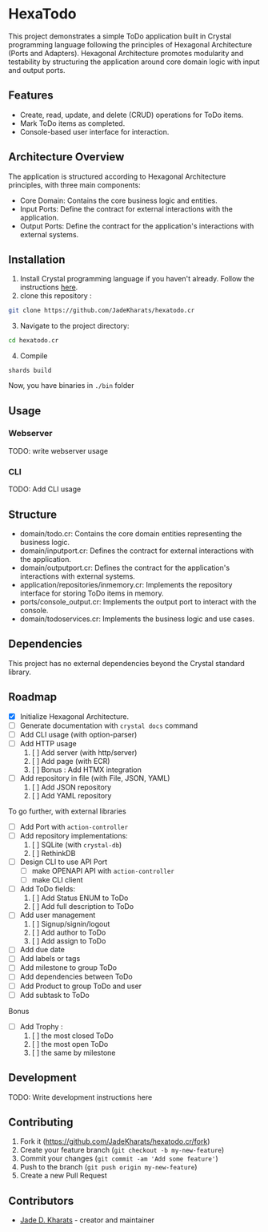 # HexaTodo

This project demonstrates a simple ToDo application built in Crystal programming language following the principles of Hexagonal Architecture (Ports and Adapters). Hexagonal Architecture promotes modularity and testability by structuring the application around core domain logic with input and output ports.

## Features

* Create, read, update, and delete (CRUD) operations for ToDo items.
* Mark ToDo items as completed.
* Console-based user interface for interaction.

## Architecture Overview

The application is structured according to Hexagonal Architecture principles, with three main components:

* Core Domain: Contains the core business logic and entities.
* Input Ports: Define the contract for external interactions with the application.
* Output Ports: Define the contract for the application's interactions with external systems.

## Installation

1. Install Crystal programming language if you haven't already. Follow the instructions [here](https://crystal-lang.org/install/).
2. clone this repository :
```bash
git clone https://github.com/JadeKharats/hexatodo.cr
```
3. Navigate to the project directory:
```bash
cd hexatodo.cr
```
4. Compile
```
shards build
```

Now, you have binaries in `./bin` folder

## Usage

### Webserver

TODO: write webserver usage

### CLI

TODO: Add CLI usage

## Structure

* domain/todo.cr: Contains the core domain entities representing the business logic.
* domain/inputport.cr: Defines the contract for external interactions with the application.
* domain/outputport.cr: Defines the contract for the application's interactions with external systems.
* application/repositories/inmemory.cr: Implements the repository interface for storing ToDo items in memory.
* ports/console_output.cr: Implements the output port to interact with the console.
* domain/todoservices.cr: Implements the business logic and use cases.

## Dependencies

This project has no external dependencies beyond the Crystal standard library.

## Roadmap

- [x] Initialize Hexagonal Architecture.
- [ ] Generate documentation with `crystal docs` command
- [ ] Add CLI usage (with option-parser)
- [ ] Add HTTP usage
  1. [ ] Add server (with http/server)
  2. [ ] Add page (with ECR)
  3. [ ] Bonus : Add HTMX integration
- [ ] Add repository in file (with File, JSON, YAML)
  1. [ ] Add JSON repository
  2. [ ] Add YAML repository

To go further, with external libraries

- [ ] Add Port with `action-controller`
- [ ] Add repository implementations:
  1. [ ] SQLite (with `crystal-db`)
  2. [ ] RethinkDB
- [ ] Design CLI to use API Port
  - [ ] make OPENAPI API with `action-controller`
  - [ ] make CLI client
- [ ] Add ToDo fields:
  1. [ ] Add Status ENUM to ToDo
  2. [ ] Add full description to ToDo
- [ ] Add user management
  1. [ ] Signup/signin/logout
  2. [ ] Add author to ToDo
  3. [ ] Add assign to ToDo
- [ ] Add due date 
- [ ] Add labels or tags
- [ ] Add milestone to group ToDo
- [ ] Add dependencies between ToDo
- [ ] Add Product to group ToDo and user
- [ ] Add subtask to ToDo

Bonus

- [ ] Add Trophy :
  1. [ ] the most closed ToDo
  2. [ ] the most open ToDo
  3. [ ] the same by milestone



## Development

TODO: Write development instructions here

## Contributing

1. Fork it (<https://github.com/JadeKharats/hexatodo.cr/fork>)
2. Create your feature branch (`git checkout -b my-new-feature`)
3. Commit your changes (`git commit -am 'Add some feature'`)
4. Push to the branch (`git push origin my-new-feature`)
5. Create a new Pull Request

## Contributors

- [Jade D. Kharats](https://github.com/JadeKharats) - creator and maintainer
